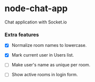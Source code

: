 # node-chat-app
Chat application with Socket.io

### Extra features

- [x] Normalize room names to lowercase.
- [x] Mark current user in Users list.
- [ ] Make user's name as unique per room.
- [ ] Show active rooms in login form.


